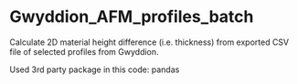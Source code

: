 # Gwyddion_AFM_profiles_batch
Calculate 2D material height difference (i.e. thickness) from exported CSV file of selected profiles from Gwyddion.


Used 3rd party package in this code:
pandas
